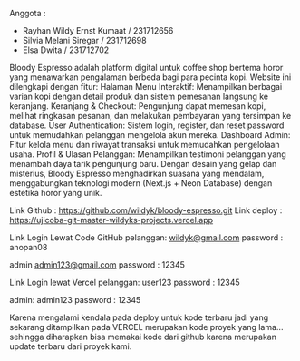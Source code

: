 Anggota :
- Rayhan Wildy Ernst Kumaat / 231712656
- Silvia Melani Siregar / 231712698
- Elsa Dwita / 231712702

Bloody Espresso adalah platform digital untuk coffee shop bertema horor yang menawarkan pengalaman berbeda bagi para pecinta kopi. Website ini dilengkapi dengan fitur: Halaman Menu Interaktif: Menampilkan berbagai varian kopi dengan detail produk dan sistem pemesanan langsung ke keranjang. Keranjang & Checkout: Pengunjung dapat memesan kopi, melihat ringkasan pesanan, dan melakukan pembayaran yang tersimpan ke database. User Authentication: Sistem login, register, dan reset password untuk memudahkan pelanggan mengelola akun mereka. Dashboard Admin: Fitur kelola menu dan riwayat transaksi untuk memudahkan pengelolaan usaha. Profil & Ulasan Pelanggan: Menampilkan testimoni pelanggan yang menambah daya tarik pengunjung baru. Dengan desain yang gelap dan misterius, Bloody Espresso menghadirkan suasana yang mendalam, menggabungkan teknologi modern (Next.js + Neon Database) dengan estetika horor yang unik.

Link Github : https://github.com/wildyk/bloody-espresso.git
Link deploy : https://ujicoba-git-master-wildyks-projects.vercel.app

Link Login Lewat Code GitHub
pelanggan:
wildyk@gmail.com
password : anopan08

admin
admin123@gmail.com
password : 12345

Link Login lewat Vercel
pelanggan:
user123
password : 12345

admin:
admin123
password : 12345

Karena mengalami kendala pada deploy untuk kode terbaru jadi yang sekarang ditampilkan pada VERCEL merupakan kode proyek yang lama... sehingga diharapkan bisa memakai kode dari github karena merupakan update terbaru dari proyek kami.
